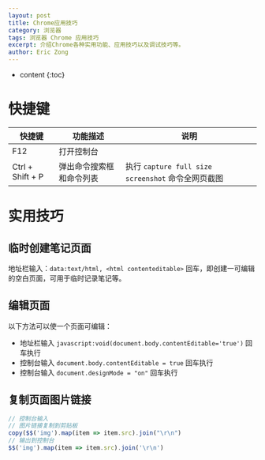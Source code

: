 ```yaml
---
layout: post
title: Chrome应用技巧
category: 浏览器
tags: 浏览器 Chrome 应用技巧
excerpt: 介绍Chrome各种实用功能、应用技巧以及调试技巧等。
author: Eric Zong
---
```


* content
{:toc}
# 快捷键

| 快捷键           | 功能描述                 | 说明                                               |
| ---------------- | ------------------------ | -------------------------------------------------- |
| F12              | 打开控制台               |                                                    |
| Ctrl + Shift + P | 弹出命令搜索框和命令列表 | 执行 `capture full size screenshot` 命令全网页截图 |

# 实用技巧

## 临时创建笔记页面

地址栏输入：`data:text/html, <html contenteditable>` 回车，即创建一可编辑的空白页面，可用于临时记录笔记等。

## 编辑页面

以下方法可以使一个页面可编辑：

* 地址栏输入 `javascript:void(document.body.contentEditable='true')` 回车执行
* 控制台输入 `document.body.contentEditable = true` 回车执行
* 控制台输入 `document.designMode = "on"` 回车执行

## 复制页面图片链接

```js
// 控制台输入
// 图片链接复制到剪贴板
copy($$('img').map(item => item.src).join("\r\n")
// 输出到控制台
$$('img').map(item => item.src).join('\r\n')
```

